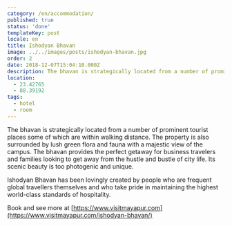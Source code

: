 ```yaml
---
category: /en/accommodation/
published: true
status: 'done'
templateKey: post
locale: en
title: Ishodyan Bhavan
image: ../../images/posts/ishodyan-bhavan.jpg
order: 2
date: 2018-12-07T15:04:10.000Z
description: The bhavan is strategically located from a number of prominent tourist places some of which are within walking distance and surrounded by lush green flora and fauna with a majestic view of the campus.
location:
  - 23.42765
  - 88.39192
tags:
  - hotel
  - room
---
```


The bhavan is strategically located from a number of prominent tourist places some of which are within walking distance. The property is also surrounded by lush green flora and fauna with a majestic view of the campus. The bhavan provides the perfect getaway for business travelers and families looking to get away from the hustle and bustle of city life. Its scenic beauty is too photogenic and unique.

Ishodyan Bhavan has been lovingly created by people who are frequent global travellers themselves and who take pride in maintaining the highest world-class standards of hospitality.

Book and see more at [https://www.visitmayapur.com](https://www.visitmayapur.com/ishodyan-bhavan/)

